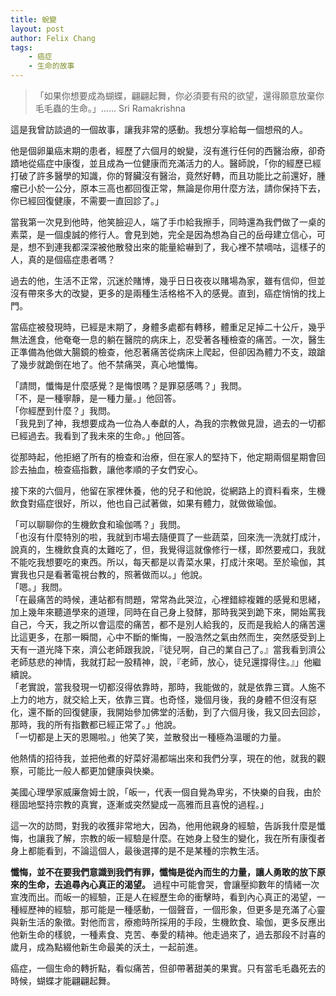 ```yaml
---
title: 蛻變
layout: post
author: Felix Chang
tags:
    - 癌症
    - 生命的故事
---
```


> 「如果你想要成為蝴蝶，翩翩起舞，你必須要有飛的欲望，還得願意放棄你毛毛蟲的生命。」...... Sri Ramakrishna

這是我曾訪談過的一個故事，讓我非常的感動。我想分享給每一個想飛的人。

他是個卵巢癌末期的患者，經歷了六個月的蛻變，沒有進行任何的西醫治療，卻奇蹟地從癌症中康復，並且成為一位健康而充滿活力的人。醫師說，「你的經歷已經打破了許多醫學的知識，你的腎臟沒有醫治，竟然好轉，而且功能比之前還好，腫瘤已小於一公分，原本三高也都回復正常，無論是你用什麼方法，請你保持下去，你已經回復健康，不需要一直回診了。」

當我第一次見到他時，他笑臉迎人，端了手巾給我擦手，同時還為我們做了一桌的素菜，是一個虔誠的修行人。會見到她，完全是因為想為自己的岳母建立信心，可是，想不到連我都深深被他散發出來的能量給嚇到了，我心裡不禁嘀咕，這樣子的人，真的是個癌症患者嗎？

過去的他，生活不正常，沉迷於賭博，幾乎日日夜夜以賭場為家，雖有信仰，但並沒有帶來多大的改變，更多的是兩種生活格格不入的感覺。直到，癌症悄悄的找上門。

當癌症被發現時，已經是末期了，身體多處都有轉移，體重足足掉二十公斤，幾乎無法進食，他奄奄一息的躺在醫院的病床上，忍受著各種檢查的痛苦。一次，醫生正準備為他做大腸鏡的檢查，他忍著痛苦從病床上爬起，但卻因為體力不支，踉蹌了幾步就跪倒在地了。他不禁痛哭，真心地懺悔。

「請問，懺悔是什麼感覺？是悔恨嗎？是罪惡感嗎？」我問。<br />
「不，是一種寧靜，是一種力量。」他回答。<br />
「你經歷到什麼？」我問。<br />
「我見到了神，我想要成為一位為人奉獻的人，為我的宗教做見證，過去的一切都已經過去。我看到了我未來的生命。」他回答。

從那時起，他拒絕了所有的檢查和治療，但在家人的堅持下，他定期兩個星期會回診去抽血，檢查癌指數，讓他孝順的子女們安心。

接下來的六個月，他留在家裡休養，他的兒子和他說，從網路上的資料看來，生機飲食對癌症很好，所以，他也自己試著做，如果有體力，就做做瑜伽。

「可以聊聊你的生機飲食和瑜伽嗎？」我問。<br />
「也沒有什麼特別的啦，我就到市場去隨便買了一些蔬菜，回來洗一洗就打成汁，說真的，生機飲食真的太難吃了，但，我覺得這就像修行一樣，即然要戒口，我就不能吃我想要吃的東西。所以，每天都是以青菜水果，打成汁來喝。至於瑜伽，其實我也只是看著電視台教的，照著做而以。」他說。<br />
「嗯。」我問。<br />
「在最痛苦的時候，連站都有問題，常常為此哭泣，心裡錯綜複雜的感覺和思緒，加上幾年來聽道學來的道理，同時在自己身上發酵，那時我哭到跪下來，開始罵我自己，今天，我之所以會這麼的痛苦，都不是別人給我的，反而是我給人的痛苦還比這更多，在那一瞬間，心中不斷的慚悔，一股浩然之氣由然而生，突然感受到上天有一道光降下來，濟公老師跟我說，『徒兒啊，自己的業自己了。』當我看到濟公老師慈悲的神情，我就打起一股精神，說，『老師，放心，徒兒還撐得住。』」他繼續說。<br />
「老實說，當我發現一切都沒得依靠時，那時，我能做的，就是依靠三寶。人施不上力的地方，就交給上天，依靠三寶。也奇怪，幾個月後，我的身體不但沒有惡化，還不斷的回復健康，我開始參加佛堂的活動，到了六個月後，我又回去回診，那時，我的所有指數都已經正常了。」他說。<br />
「一切都是上天的恩賜啦。」他笑了笑，並散發出一種極為溫暖的力量。

他熱情的招待我，並把他煮的好菜好湯都端出來和我們分享，現在的他，就我的觀察，可能比一般人都更加健康與快樂。

美國心理學家威廉詹姆士說，「皈一，代表一個自覺為卑劣，不快樂的自我，由於穩固地堅持宗教的真實，逐漸或突然變成一高雅而且喜悅的過程。」

這一次的訪問，對我的收獲非常地大，因為，他用他親身的經驗，告訴我什麼是懺悔，也讓我了解，宗教的皈一經驗是什麼。在她身上發生的變化，我在所有康復者身上都能看到，不論這個人，最後選擇的是不是某種的宗教生活。

**懺悔，並不在要我們意識到我們有罪，懺悔是從內而生的力量，讓人勇敢的放下原來的生命，去追尋內心真正的渴望。** 過程中可能會哭，會讓壓抑數年的情緒一次宣洩而出。而皈一的經驗，正是人在經歷生命的衝擊時，看到內心真正的渴望，一種經歷神的經驗，那可能是一種感動，一個聲音，一個形象，但更多是充滿了心靈與新生活的象徵。對他而言，療癒時所採用的手段，生機飲食、瑜伽，更多反應出他新生命的樣貌，一種素食、克苦、奉愛的精神。他走過來了，過去那段不討喜的歲月，成為點綴他新生命最美的沃土，一起前進。

癌症，一個生命的轉折點，看似痛苦，但卻帶著甜美的果實。只有當毛毛蟲死去的時候，蝴蝶才能翩翩起舞。

